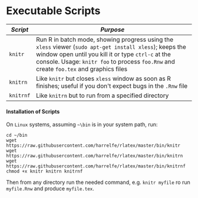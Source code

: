 # Executable Scripts

|*Script*|*Purpose*|
--------|--------
| `knitr` | Run R in batch mode, showing progress using the `xless` viewer (`sudo apt-get install xless`); keeps the window open until you kill it or type `ctrl-c` at the console.  Usage: `knitr foo` to process `foo.Rnw` and create `foo.tex` and graphics files |
| `knitrn` | Like `knitr` but closes `xless` window as soon as R finishes; useful if you don't expect bugs in the `.Rnw` file |
| `knitrnf` | Like `knitrn` but to run from a specified directory |

#### Installation of Scripts
On `Linux` systems, assuming `~\bin` is in your system path, run:

```
cd ~/bin
wget https://raw.githubusercontent.com/harrelfe/rlatex/master/bin/knitr
wget https://raw.githubusercontent.com/harrelfe/rlatex/master/bin/knitrn
wget https://raw.githubusercontent.com/harrelfe/rlatex/master/bin/knitrnf
chmod +x knitr knitrn knitrnf
```

Then from any directory run the needed command, e.g. `knitr myfile` ro run `myfile.Rnw` and produce `myfile.tex`.
